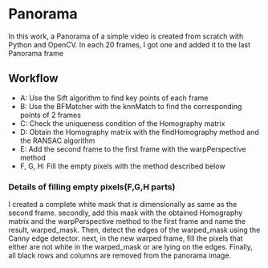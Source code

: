 # Panorama
In this work, a Panorama of a simple video is created from scratch with Python and OpenCV. In each 20 frames, I got one and added it to the last Panorama frame
## Workflow
* A: Use the Sift algorithm to find key points of each frame
* B: Use the BFMatcher with the knnMatch to find the corresponding points of 2 frames
* C: Check the uniqueness condition of the Homography matrix
* D: Obtain the Homography matrix with the findHomography method and the RANSAC algorithm
* E: Add the second frame to the first frame with the warpPerspective method
* F, G, H: Fill the empty pixels with the method described below
### Details of filling empty pixels(F,G,H parts)
I created a complete white mask that is dimensionally as same as the second frame. secondly, add this mask with the obtained Homography matrix and the warpPerspective method to the first frame and name the result, warped_mask. Then, detect the edges of the warped_mask using the Canny edge detector. next, in the new warped frame, fill the pixels that either are not white in the warped_mask or are lying on the edges. Finally, all black rows and columns are removed from the panorama image.
